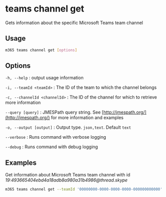 # teams channel get

Gets information about the specific Microsoft Teams team channel

## Usage

```sh
m365 teams channel get [options]
```

## Options

`-h, --help`
: output usage information

`-i, --teamId <teamId>`
: The ID of the team to which the channel belongs

`-c, --channelId <channelId>`
: The ID of the channel for which to retrieve more information

`--query [query]`
: JMESPath query string. See [http://jmespath.org/](http://jmespath.org/) for more information and examples

`-o, --output [output]`
: Output type. `json,text`. Default `text`

`--verbose`
: Runs command with verbose logging

`--debug`
: Runs command with debug logging

## Examples
  
Get information about Microsoft Teams team channel with id _19:493665404ebd4a18adb8a980a31b4986@thread.skype_

```sh
m365 teams channel get --teamId '00000000-0000-0000-0000-000000000000' --channelId '19:493665404ebd4a18adb8a980a31b4986@thread.skype'
```